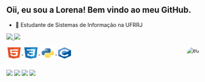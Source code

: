 ## Oii, eu sou a Lorena! Bem vindo ao meu GitHub.

- 📖 Estudante de Sistemas de Informação na UFRRJ
 <div>
  <a href="https://github.com/lorenaVOM">
  <img height="150em" src="https://github-readme-stats.vercel.app/api?username=lorenaVOM&show_icons=true&theme=cobalt&include_all_commits=true&count_private=true"/>
  <img height="150em" src="https://github-readme-stats.vercel.app/api/top-langs/?username=lorenaVOM&layout=compact&langs_count=7&theme=cobalt"/>
</div>
<div style="display: inline_block"><br> 
  <img align="center" alt="HTML" height="30" width="40" src="https://raw.githubusercontent.com/devicons/devicon/master/icons/html5/html5-original.svg">
  <img align="center" alt="CSS" height="30" width="40" src="https://raw.githubusercontent.com/devicons/devicon/master/icons/css3/css3-original.svg">
  <img align="center" alt="Python" height="30" width="40" src="https://raw.githubusercontent.com/devicons/devicon/master/icons/python/python-original.svg">
  <img align="center" alt="C" height="30" width="40" src="https://raw.githubusercontent.com/devicons/devicon/master/icons/c/c-original.svg">
 <img align="right" alt="eu" height="130" style="border-radius:50px;" src="https://media.discordapp.net/attachments/691804014907752568/890008860180508772/eu.gif?width=123&height=123">
</div>
 
  ##
 
<div>
  <a href="https://instagram.com/itslorylorinha" target="_blank"><img src="https://img.shields.io/badge/-Instagram-%23E4405F?style=for-the-badge&logo=instagram&logoColor=white"  target="_blank"></a>
  <a href="https://twitter.com/itslorylorinha" target="_blank"><img src="https://img.shields.io/badge/Twitter-1DA1F2?style=for-the-badge&logo=twitter&logoColor=white"  target="_blank"></a> 
  <a href="https://www.facebook.com/lorena.vasconcellos.35/" target="_blank"><img src="https://img.shields.io/badge/Facebook-1877F2?style=for-the-badge&logo=facebook&logoColor=white" target="_blank"></a> 
 <a href = "mailto:lorena.vasconcellos2003@gmail.com"><img src="https://img.shields.io/badge/-Gmail-%23E9513F?style=for-the-badge&logo=gmail&logoColor=white" target="_blank"></a>
 <a href = "https://open.spotify.com/user/22jkzwsprgdritnuukzm7ikoa" target="https://img.shields.io/badge/Spotify-1ED760?&style=for-the-badge&logo=spotify&logoColor=white" target="_blank"></a> 


 
</div>
